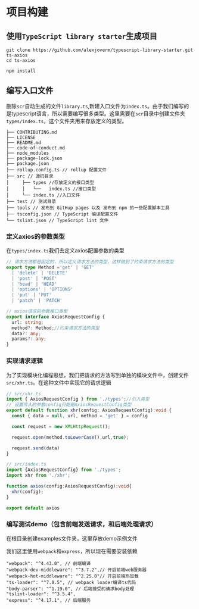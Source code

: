 # 项目构建

## 使用`TypeScript library starter`生成项目

```shell
git clone https://github.com/alexjoverm/typescript-library-starter.git ts-axios
cd ts-axios

npm install
```

 ## 编写入口文件

 删除`scr`自动生成的文件`library.ts`,新建入口文件为`index.ts`。由于我们编写的是typescript语言，所以需要编写很多类型。这里需要在`scr`目录中创建文件夹`types/index.ts`，这个文件夹用来存放定义的类型。

```shell
├── CONTRIBUTING.md
├── LICENSE 
├── README.md
├── code-of-conduct.md
├── node_modules
├── package-lock.json
├── package.json
├── rollup.config.ts // rollup 配置文件
├── src // 源码目录
│	  ├── types //存放定义的接口类型
│	  │	  └──	index.ts //接口类型
│	  └── index.ts //入口文件
├── test // 测试目录
├── tools // 发布到 GitHup pages 以及 发布到 npm 的一些配置脚本工具
├── tsconfig.json // TypeScript 编译配置文件
└── tslint.json // TypeScript lint 文件
```

### 定义axios的参数类型

在`types/index.ts`我们去定义axios配置参数的类型

```typescript
// 请求方法都是固定的，所以定义请求方法的类型，这样做到了约束请求方法的类型
export type Method ='get' | 'GET'
  | 'delete' | 'DELETE'
  | 'post' | 'POST'
  | 'head' | 'HEAD'
  | 'options' | 'OPTIONS'
  | 'put' | 'PUT'
  | 'patch' | 'PATCH'

// axios请求的参数接口类型
export interface AxiosRequestConfig {
  url: string;
  method?: Method;//约束请求方法的类型
  data?: any;
  params?: any;
}
```

### 实现请求逻辑

为了实现模块化编程思想，我们把请求的方法写到单独的模块文件中，创建文件`src/xhr.ts`。在这种文件中实现它的请求逻辑

```typescript
// src/xhr.ts
import { AxiosRequestConfig } from './types';//引入类型
// 设置传入的参数config只能是AxiosRequestConfig类型
export default function xhr(config: AxiosRequestConfig):void {
  const { data = null, url, method = 'get' } = config

  const request = new XMLHttpRequest();

  request.open(method.toLowerCase(),url,true);

  request.send(data)
}

// src/index.ts
import {AxiosRequestConfig} from './types';
import xhr from './xhr';

function axios(config:AxiosRequestConfig):void{
  xhr(config);
}

export default axios
```

### 编写测试demo（包含前端发送请求，和后端处理请求）

在根目录创建examples文件夹，这里存放demo示例文件

我们这里使用`webpack`和`express`，所以现在需要安装依赖

```shell
"webpack": "^4.43.0", // 前端编译
"webpack-dev-middleware": "^3.7.2",// 开启前端web服务器
"webpack-hot-middleware": "^2.25.0"// 开启前端热加载
"ts-loader": "^7.0.5", // webpack loader编译ts代码
"body-parser": "^1.19.0", // 后端接受的请求body处理
"tslint-loader": "^3.5.4", 
"express": "^4.17.1", // 后端服务
```

